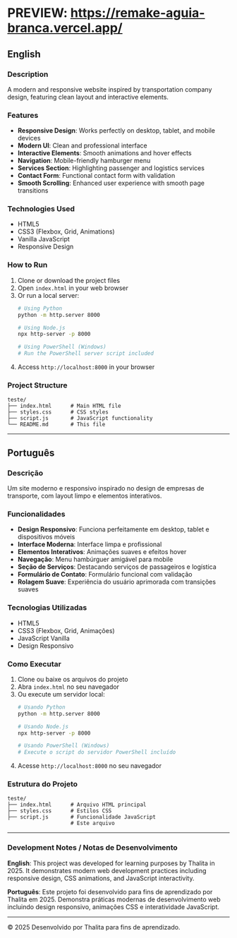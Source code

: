 # PREVIEW: https://remake-aguia-branca.vercel.app/

## English

### Description
A modern and responsive website inspired by transportation company design, featuring clean layout and interactive elements.

### Features
- **Responsive Design**: Works perfectly on desktop, tablet, and mobile devices
- **Modern UI**: Clean and professional interface
- **Interactive Elements**: Smooth animations and hover effects
- **Navigation**: Mobile-friendly hamburger menu
- **Services Section**: Highlighting passenger and logistics services
- **Contact Form**: Functional contact form with validation
- **Smooth Scrolling**: Enhanced user experience with smooth page transitions

### Technologies Used
- HTML5
- CSS3 (Flexbox, Grid, Animations)
- Vanilla JavaScript
- Responsive Design

### How to Run
1. Clone or download the project files
2. Open `index.html` in your web browser
3. Or run a local server:
   ```bash
   # Using Python
   python -m http.server 8000
   
   # Using Node.js
   npx http-server -p 8000
   
   # Using PowerShell (Windows)
   # Run the PowerShell server script included
   ```
4. Access `http://localhost:8000` in your browser

### Project Structure
```
teste/
├── index.html      # Main HTML file
├── styles.css      # CSS styles
├── script.js       # JavaScript functionality
└── README.md       # This file
```

---

## Português

### Descrição
Um site moderno e responsivo inspirado no design de empresas de transporte, com layout limpo e elementos interativos.

### Funcionalidades
- **Design Responsivo**: Funciona perfeitamente em desktop, tablet e dispositivos móveis
- **Interface Moderna**: Interface limpa e profissional
- **Elementos Interativos**: Animações suaves e efeitos hover
- **Navegação**: Menu hambúrguer amigável para mobile
- **Seção de Serviços**: Destacando serviços de passageiros e logística
- **Formulário de Contato**: Formulário funcional com validação
- **Rolagem Suave**: Experiência do usuário aprimorada com transições suaves

### Tecnologias Utilizadas
- HTML5
- CSS3 (Flexbox, Grid, Animações)
- JavaScript Vanilla
- Design Responsivo

### Como Executar
1. Clone ou baixe os arquivos do projeto
2. Abra `index.html` no seu navegador
3. Ou execute um servidor local:
   ```bash
   # Usando Python
   python -m http.server 8000
   
   # Usando Node.js
   npx http-server -p 8000
   
   # Usando PowerShell (Windows)
   # Execute o script do servidor PowerShell incluído
   ```
4. Acesse `http://localhost:8000` no seu navegador

### Estrutura do Projeto
```
teste/
├── index.html      # Arquivo HTML principal
├── styles.css      # Estilos CSS
├── script.js       # Funcionalidade JavaScript
                    # Este arquivo
```

---

### Development Notes / Notas de Desenvolvimento

**English**: This project was developed for learning purposes by Thalita in 2025. It demonstrates modern web development practices including responsive design, CSS animations, and JavaScript interactivity.

**Português**: Este projeto foi desenvolvido para fins de aprendizado por Thalita em 2025. Demonstra práticas modernas de desenvolvimento web incluindo design responsivo, animações CSS e interatividade JavaScript.

---

© 2025 Desenvolvido por Thalita para fins de aprendizado.

